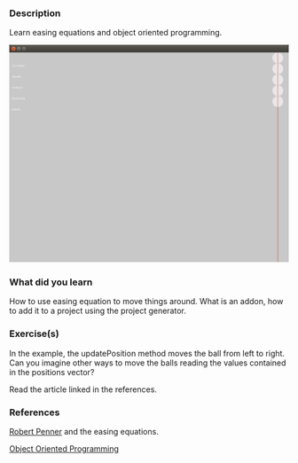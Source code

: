### Description

Learn easing equations and object oriented programming.

![img](bin/data/screenshot.png)

### What did you learn
How to use easing equation to move things around. What is an addon, how to add it to a project using the project generator.

### Exercise(s)
In the example, the updatePosition method moves the ball from left to right.
Can you imagine other ways to move the balls reading the values contained in the positions vector?

Read the article linked in the references.

### References
[Robert Penner](http://robertpenner.com/easing/) and the easing equations.

[Object Oriented Programming](https://openframeworks.cc/ofBook/chapters/OOPs!.html)


